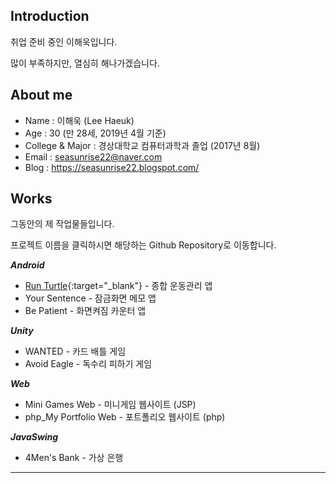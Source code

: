 ## Introduction
취업 준비 중인 이해욱입니다.

많이 부족하지만, 열심히 해나가겠습니다.

## About me
- Name : 이해욱 (Lee Haeuk)
- Age : 30 (만 28세, 2019년 4월 기준)
- College & Major : 경상대학교 컴퓨터과학과 졸업 (2017년 8월) 
- Email : seasunrise22@naver.com
- Blog : https://seasunrise22.blogspot.com/

## Works
그동안의 제 작업물들입니다.

프로젝트 이름을 클릭하시면 해당하는 Github Repository로 이동합니다.  

***Android***
- [Run Turtle](https://github.com/seasunrise22/android-RunTurtle){:target="_blank"} - 종합 운동관리 앱
- Your Sentence - 잠금화면 메모 앱
- Be Patient - 화면켜짐 카운터 앱

***Unity***
 - WANTED - 카드 배틀 게임
 - Avoid Eagle - 독수리 피하기 게임
 
***Web***
- Mini Games Web - 미니게임 웹사이트 (JSP)
- php_My Portfolio Web - 포트폴리오 웹사이트 (php)

***JavaSwing***
- 4Men's Bank - 가상 은행
---
